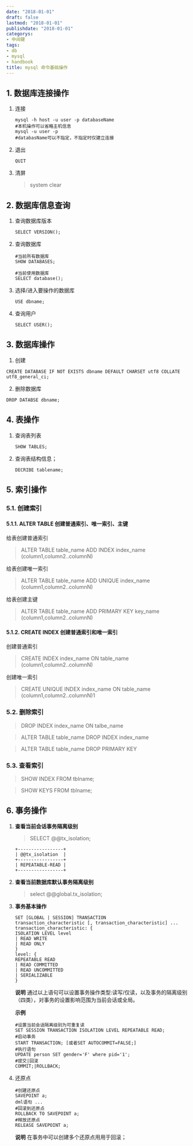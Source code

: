 ```yaml
---
date: "2018-01-01"
draft: false
lastmod: "2018-01-01"
publishdate: "2018-01-01"
categorys:
- 中间键
tags:
- db
- mysql
- handbook
title: mysql 命令基础操作
---
```


## 1. 数据库连接操作

1. 连接

    ```text
    mysql -h host -u user -p databaseName
    #本机操作可以省略主机信息
    mysql -u user -p
    #databasName可以不指定，不指定时仅建立连接
    ```
2. 退出

    ```mysql
    QUIT
    ```
3. 清屏
    > system clear

## 2. 数据库信息查询

1. 查询数据库版本

    ```mysql
    SELECT VERSION();
    ```
2. 查询数据库

    ```mysql
    #当前所有数据库
    SHOW DATABASES;
    
    #当前使用数据库
    SELECT database();
    ```
3. 选择/进入要操作的数据库

    ```mysql
    USE dbname;
    ```
4. 查询用户

    ```mysql
    SELECT USER();
    ```

## 3. 数据库操作

1. 创建


```
CREATE DATABASE IF NOT EXISTS dbname DEFAULT CHARSET utf8 COLLATE utf8_general_ci;
```

2. 删除数据库

```
DROP DATABSE dbname;
```


## 4. 表操作

1. 查询表列表

    ```mysql
    SHOW TABLES;
    ```

2. 查询表结构信息；

    ```mysql
    DECRIBE tablename;
    ```

## 5. 索引操作

### 5.1. 创建索引

#### 5.1.1. ALTER TABLE 创建普通索引、唯一索引、主键
给表创建普通索引
> ALTER TABLE table_name ADD INDEX index_name (column1,column2..columnN)

给表创建唯一索引
> ALTER TABLE table_name ADD UNIQUE index_name (column1,column2..columnN)

给表创建主键
> ALTER TABLE table_name ADD PRIMARY KEY key_name (column1,column2..columnN)

#### 5.1.2. CREATE INDEX 创建普通索引和唯一索引

创建普通索引
> CREATE INDEX index_name ON table_name (column1,column2..columnN)

创建唯一索引
> CREATE UNIQUE INDEX index_name ON table_name (column1,column2..columnN)1

### 5.2. 删除索引
> DROP INDEX index_name ON talbe_name

> ALTER TABLE table_name DROP INDEX index_name

> ALTER TABLE table_name DROP PRIMARY KEY

### 5.3. 查看索引
> SHOW INDEX FROM tblname;

> SHOW KEYS FROM tblname;


## 6. 事务操作
1. **查看当前会话事务隔离级别**
    > SELECT @@tx_isolation;

    ```
    +-----------------+
    | @@tx_isolation  |
    +-----------------+
    | REPEATABLE-READ |
    +-----------------+
    ```
2. **查看当前数据库默认事务隔离级别** 
    > select @@global.tx_isolation;

2. **事务基本操作**

    ```mysql
    SET [GLOBAL | SESSION] TRANSACTION
    transaction_characteristic [, transaction_characteristic] ...
    transaction_characteristic: {
    ISOLATION LEVEL level
    | READ WRITE
    | READ ONLY
    }
    level: {
    REPEATABLE READ
    | READ COMMITTED
    | READ UNCOMMITTED
    | SERIALIZABLE
    }
    ```
    **说明**
    通过以上语句可以设置事务操作类型:读写/仅读，以及事务的隔离级别（四类），对事务的设置影响范围为当前会话或全局。

    **示例**
    ```mysql
    #设置当前会话隔离级别为可重复读
    SET SESSION TRANSACTION ISOLATION LEVEL REPEATABLE READ;
    #启动事务
    START TRANSACTION; [或者SET AUTOCOMMIT=FALSE;]
    #执行语句
    UPDATE person SET gender='F' where pid='1'; 
    #提交|回滚
    COMMIT;|ROLLBACK;
    ```
3. 还原点

    ```mysql
    #创建还原点
    SAVEPOINT a;
    dml语句 ...
    #回滚到还原点
    ROLLBACK TO SAVEPOINT a;
    #释放还原点
    RELEASE SAVEPOINT a;
    
    ```
    **说明**
    在事务中可以创建多个还原点用用于回滚；